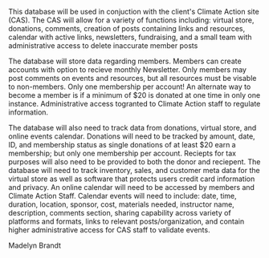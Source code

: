 
This database will be used in conjuction with the client's Climate Action site (CAS). The CAS will allow for a variety of functions including: virtual store, donations, comments, creation of posts containing links and resources, calendar with active links, newsletters, fundraising, and a small team with administrative access to delete inaccurate member posts


The database will store data regarding members. Members can create accounts with option to recieve monthly Newsletter. Only members may post comments on events and resources, but all resources must be visable to non-members. Only one membership per account! An alternate way to become a member is if a minimum of $20 is donated at one time in only one instance. Administrative access togranted to Climate Action staff to regulate information. 

The database will also need to track data from donations, virtual store, and online events calendar. Donations will need to be tracked by amount, date, ID, and membership status as single donations of at least $20 earn a membership; but only one membership per account. Reciepts for tax purposes will also need to be provided to both the donor and reciepent. The database will need to track inventory, sales, and customer meta data for the virtual store as well as software that protects users credit card information and privacy. An online calendar will need to be accessed by members and Climate Action Staff. Calendar events will need to include: date, time, duration, location, sponsor, cost, materials needed, instructor name, description, comments section, sharing capability across variety of platforms and formats, links to relevant posts/organization, and contain higher administrative access for CAS staff to validate events. 

Madelyn Brandt